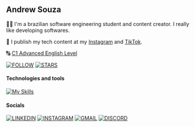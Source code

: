 ## Andrew Souza

👨‍💻 I'm a brazilian software engineering student and content creator. I really like developing softwares.

🎥 I publish my tech content at my [Instagram](https://www.instagram.com/andrewsouzz/)
and [TikTok](https://www.tiktok.com/@andreew.dev).

<p>🔠 <a href="https://cert.efset.org/2DfVjC">C1 Advanced English Level</a></p>

[![FOLLOW](https://custom-icon-badges.demolab.com/github/followers/matheusaudibert?color=000000&label=FOLLOW&logo=github&logoColor=white&style=for-the-badge&labelColor=000000)](https://github.com/matheusaudibert?tab=followers)
[![STARS](https://custom-icon-badges.demolab.com/github/stars/matheusaudibert?color=000000&label=STARS&logo=star&logoColor=white&style=for-the-badge&labelColor=000000)](https://github.com/matheusaudibert?tab=repositories&sort=stargazers)

#### Technologies and tools

[![My Skills](https://skillicons.dev/icons?i=java,javascript,html,css,git,github,mysql)](https://skillicons.dev)

#### Socials

[![LINKEDIN](https://img.shields.io/badge/Andrew%20Souza-000000?style=flat&logo=linkedin&logoColor=white)](https://www.linkedin.com/in/andrew-souza-br/)
[![INSTAGRAM](https://img.shields.io/badge/andrewsouzz-000000?style=flat&logo=instagram&logoColor=white)](https://www.instagram.com/andrewsouzz/)
[![GMAIL](https://img.shields.io/badge/andrewsouzanegocios@gmail.com-000000?style=flat&logo=Gmail&logoColor=white)](mailto:andrewsouzanegocios@gmail.com)
[![DISCORD](https://img.shields.io/badge/dreeew-000000?style=flat&logo=discord&logoColor=white)](https://discord.com/users/766787965505765436)

